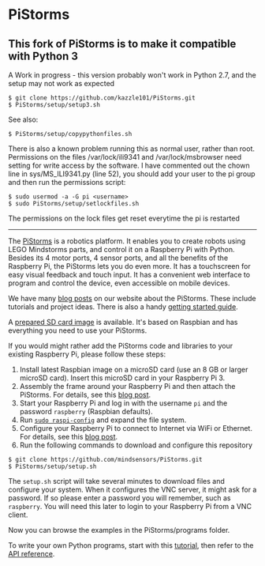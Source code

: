 # PiStorms

## This fork of PiStorms is to make it compatible with Python 3
A Work in progress - this version probably won't work in Python 2.7, and the setup may not work as expected
```
$ git clone https://github.com/kazzle101/PiStorms.git
$ PiStorms/setup/setup3.sh
```
See also:
```
$ PiStorms/setup/copypythonfiles.sh
```
There is also a known problem running this as normal user, rather than root. Permissions on the files /var/lock/ili9341 and /var/lock/msbrowser
need setting for write access by the software. I have commented out the chown line in sys/MS_ILI9341.py (line 52), you should add your user to the pi group and then run the permissions script:
```
$ sudo usermod -a -G pi <username>
$ sudo PiStorms/setup/setlockfiles.sh
```
The permissions on the lock files get reset everytime the pi is restarted

---

The [PiStorms](http://www.mindsensors.com/content/78-pistorms-lego-interface) is a robotics platform. It enables you to create robots using LEGO Mindstorms parts, and control it on a Raspberry Pi with Python. Besides its 4 motor ports, 4 sensor ports, and all the benefits of the Raspberry Pi, the PiStorms lets you do even more. It has a touchscreen for easy visual feedback and touch input. It has a convenient web interface to program and control the device, even accessible on mobile devices.

We have many [blog posts](http://www.mindsensors.com/blog/PiStorms) on our website about the PiStorms. These include tutorials and project ideas. There is also a handy [getting started guide](http://www.mindsensors.com/content/72-getting-started-with-pistorms).

A [prepared SD card image](http://www.mindsensors.com/largefiles/pistorms.zip) is available. It's based on Raspbian and has everything you need to use your PiStorms.

If you would might rather add the PiStorms code and libraries to your existing Raspberry Pi, please follow these steps:
1. Install latest Raspbian image on a microSD card (use an 8 GB or larger microSD card). Insert this microSD card in your Raspberry Pi 3.
2. Assembly the frame around your Raspberry Pi and then attach the PiStorms. For details, see this [blog post](http://www.mindsensors.com/blog/how-to/pistorms-frame-assembly).
3. Start your Raspberry Pi and log in with the username `pi` and the password `raspberry` (Raspbian defaults).
4. Run [`sudo raspi-config`](https://www.raspberrypi.org/documentation/configuration/raspi-config.md) and expand the file system.
5. Configure your Raspberry Pi to connect to Internet via WiFi or Ethernet. For details, see this [blog post](http://www.mindsensors.com/blog/how-to/connecting-raspberry-pi-to-wifi).
6. Run the following commands to download and configure this repository
```
$ git clone https://github.com/mindsensors/PiStorms.git
$ PiStorms/setup/setup.sh
```

The `setup.sh` script will take several minutes to download files and configure your system.
When it configures the VNC server, it might ask for a password. If so please enter a password you will remember, such as `raspberry`. You will need this later to login to your Raspberry Pi from a VNC client.

Now you can browse the examples in the PiStorms/programs folder.

To write your own Python programs, start with this [tutorial](http://www.mindsensors.com/blog/how-to/pistorms-python-programming-tutorial), then refer to the [API reference](http://www.mindsensors.com/reference/PiStorms/html/).
